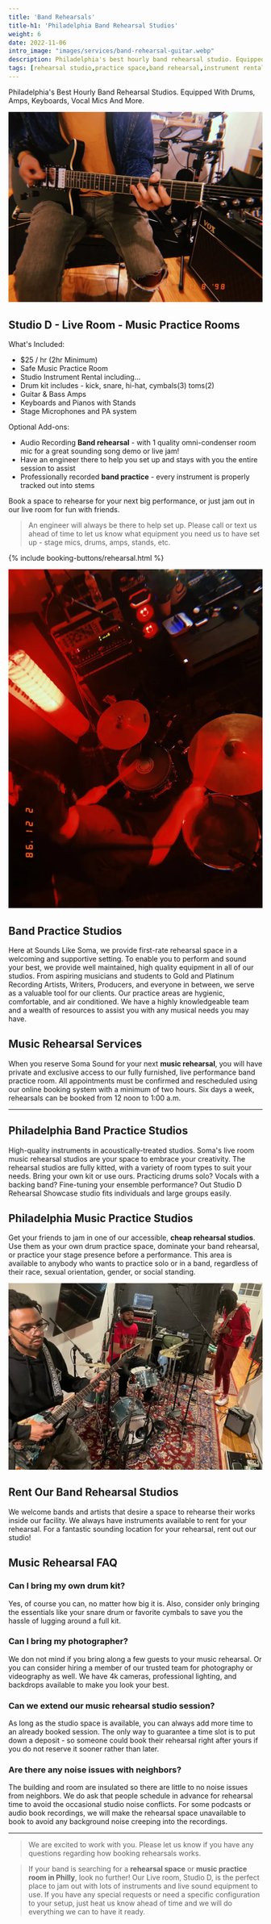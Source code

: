 ```yaml
---
title: 'Band Rehearsals'
title-h1: 'Philadelphia Band Rehearsal Studios'
weight: 6
date: 2022-11-06
intro_image: "images/services/band-rehearsal-guitar.webp"
description: Philadelphia's best hourly band rehearsal studio. Equipped with drums, amps, keyboards, vocal mics and other instruments | Sounds Like Soma 
tags: [rehearsal studio,practice space,band rehearsal,instrument rental]
---
```

Philadelphia's Best Hourly Band Rehearsal Studios. Equipped With Drums, Amps, Keyboards, Vocal Mics And More.

<img src="/images/services/band-rehearsal-guitar.webp" loading="lazy" title="Guitar Player In Band Rehearsal" alt="Guitar player in band rehearsal" />

## Studio D - Live Room - Music Practice Rooms

What's Included:

- $25 / hr (2hr Minimum)
- Safe Music Practice Room
- Studio Instrument Rental including...
- Drum kit includes - kick, snare, hi-hat, cymbals(3) toms(2)
- Guitar & Bass Amps
- Keyboards and Pianos with Stands
- Stage Microphones and PA system

Optional Add-ons:

- Audio Recording **Band rehearsal** - with 1 quality omni-condenser room mic for a great sounding song demo or live jam!
- Have an engineer there to help you set up and stays with you the entire session to assist
- Professionally recorded **band practice** - every instrument is properly tracked out into stems

Book a space to rehearse for your next big performance, or just jam out in our live room for fun with friends.

>  An engineer will always be there to help set up. Please call or text us ahead of time to let us know what equipment you need us to have set up - stage mics, drums, amps, stands, etc. 

{% include booking-buttons/rehearsal.html %}

<img src="/images/services/studio-drum-practice-rehearsal.webp" loading="lazy" title="Recording Drum Practice" alt="Recording Drum Practice" />

<div class="container pb-6 pt-6 pt-md-10 pb-md-10">
  <div class="row justify-content-center">
    <div class="col-12 col-md-6">
      <h2>Band Practice Studios</h2>
      <p>Here at Sounds Like Soma, we provide first-rate rehearsal space in a welcoming and supportive setting. To enable you to perform and sound your best, we provide well maintained, high quality equipment in all of our studios. From aspiring musicians and students to Gold and Platinum Recording Artists, Writers, Producers, and everyone in between, we serve as a valuable tool for our clients. Our practice areas are hygienic, comfortable, and air conditioned. We have a highly knowledgeable team and a wealth of resources to assist you with any musical needs you may have.</p>
    </div>
    <div class="col-12 col-md-6">
      <h2>Music Rehearsal Services</h2>
      <p>When you reserve Soma Sound for your next <strong>music rehearsal</strong>, you will have private and exclusive access to our fully furnished, live performance band practice room. All appointments must be confirmed and rescheduled using our online booking system with a minimum of two hours. Six days a week, rehearsals can be booked from 12 noon to 1:00 a.m.</p>
    </div>
<hr hr color="#fffff0">
    <div class="col-12 col-md-12">
      <h2>Philadelphia Band Practice Studios</h2>
      <p>High-quality instruments in acoustically-treated studios. Soma's  live room music rehearsal studios are your space to embrace your creativity. The rehearsal studios are fully kitted, with a variety of room types to suit your needs. Bring your own kit or use ours. Practicing drums solo? Vocals with a backing band? Fine-tuning your ensemble performance? Out Studio D Rehearsal Showcase studio fits individuals and large groups easily.</p>
    </div>
    <div class="col-12 col-md-12">
      <h2>Philadelphia Music Practice Studios</h2>
      <p>Get your friends to jam in one of our accessible, <strong>cheap rehearsal studios</strong>. Use them as your own drum practice space, dominate your band rehearsal, or practice your stage presence before a performance. This area is available to anybody who wants to practice solo or in a band, regardless of their race, sexual orientation, gender, or social standing.</p>
    </div>
  </div>
</div>

<img src="/images/services/band-rehearsal-group.webp" loading="lazy" title="Group Band Rehearsal Studio" alt="Band with drums, bass, and guitar rehearsing" />

<div class="strip strip-grey">
  <div class="container pb-6 pt-6 pt-md-10 pb-md-10">
    <div class="row justify-content-center">
      <div class="col-12 col-md-12">
      <h2>Rent Our Band Rehearsal Studios</h2>
      <p>We welcome bands and artists that desire a space to rehearse their works inside our facility. We always have instruments available to rent for your rehearsal. For a fantastic sounding location for your rehearsal, rent out our studio!</p>
      </div>
    </div>
  </div>
</div>


## Music Rehearsal FAQ

### Can I bring my own drum kit?

Yes, of course you can, no matter how big it is. Also, consider only bringing the essentials like your snare drum or favorite cymbals to save you the hassle of lugging around a full kit.

### Can I bring my photographer?

We don not mind if you bring along a few guests to your music rehearsal. Or you can consider hiring a member of our trusted team for photography or videography as well. We have 4k cameras, professional lighting, and backdrops available to make you look your best.

### Can we extend our music rehearsal studio session?

As long as the studio space is available, you can always add more time to an already booked session. The only way to guarantee a time slot is to put down a deposit - so someone could book their rehearsal right after yours if you do not reserve it sooner rather than later.

### Are there any noise issues with neighbors?

The building and room are insulated so there are little to no noise issues from neighbors. We do ask that people schedule in advance for rehearsal time to avoid the occasional studio noise conflicts. For some podcasts or audio book recordings, we will make the rehearsal space unavailable to book to avoid any background noise creeping into the recordings. 

- - -

> We are excited to work with you. Please let us know if you have any questions regarding how booking rehearsals works.

> If your band is searching for a **rehearsal space** or **music practice room in Philly**, look no further!  Our Live room, Studio D, is the perfect place to jam out with lots of instruments and live sound equipment to use. If you have any special requests or need a specific configuration to your setup, just heat us know ahead of time and we will do everything we can to have it ready.
